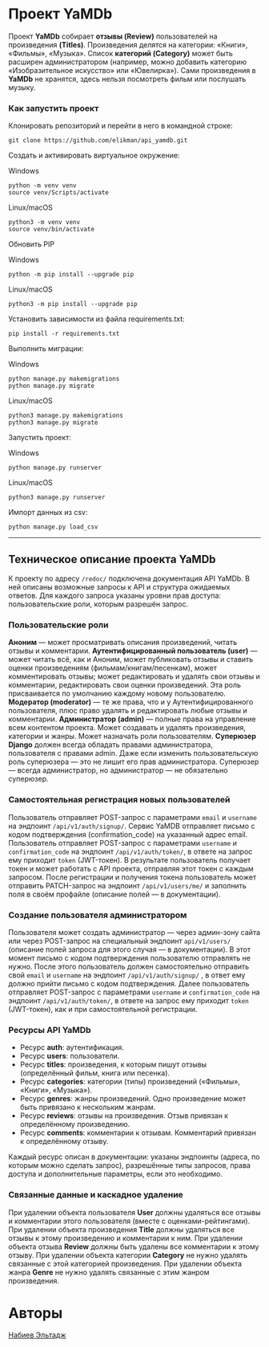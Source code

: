 # Проект YaMDb
Проект **YaMDb** собирает **отзывы (Review)** пользователей на произведения **(Titles)**. Произведения делятся на категории: «Книги», «Фильмы», «Музыка». Список **категорий (Category)** может быть расширен администратором (например, можно добавить категорию «Изобразительное искусство» или «Ювелирка»).
Сами произведения в **YaMDb** не хранятся, здесь нельзя посмотреть фильм или послушать музыку.


### Как запустить проект
Клонировать репозиторий и перейти в него в командной строке:

```
git clone https://github.com/elikman/api_yamdb.git
```

Cоздать и активировать виртуальное окружение:

Windows
```
python -m venv venv
source venv/Scripts/activate
```
Linux/macOS
```
python3 -m venv venv
source venv/bin/activate
```

Обновить PIP

Windows
```
python -m pip install --upgrade pip
```
Linux/macOS
```
python3 -m pip install --upgrade pip
```

Установить зависимости из файла requirements.txt:

```
pip install -r requirements.txt
```

Выполнить миграции:

Windows
```
python manage.py makemigrations
python manage.py migrate
```

Linux/macOS
```
python3 manage.py makemigrations
python3 manage.py migrate
```

Запустить проект:

Windows
```
python manage.py runserver
```

Linux/macOS
```
python3 manage.py runserver
```
Импорт данных из csv:

```
python manage.py load_csv
```

---
## Техническое описание проекта YaMDb

К проекту по адресу `/redoc/` подключена документация API YaMDb. В ней описаны возможные запросы к API и структура ожидаемых ответов. Для каждого запроса указаны уровни прав доступа: пользовательские роли, которым разрешён запрос.

### Пользовательские роли
**Аноним** — может просматривать описания произведений, читать отзывы и комментарии.
**Аутентифицированный пользователь (user)** — может читать всё, как и Аноним, может публиковать отзывы и ставить оценки произведениям (фильмам/книгам/песенкам), может комментировать отзывы; может редактировать и удалять свои отзывы и комментарии, редактировать свои оценки произведений. Эта роль присваивается по умолчанию каждому новому пользователю.
**Модератор (moderator)** — те же права, что и у Аутентифицированного пользователя, плюс право удалять и редактировать любые отзывы и комментарии.
**Администратор (admin)** — полные права на управление всем контентом проекта. Может создавать и удалять произведения, категории и жанры. Может назначать роли пользователям.
**Суперюзер Django** должен всегда обладать правами администратора, пользователя с правами admin. Даже если изменить пользовательскую роль суперюзера — это не лишит его прав администратора. Суперюзер — всегда администратор, но администратор — не обязательно суперюзер.

### Самостоятельная регистрация новых пользователей

Пользователь отправляет POST-запрос с параметрами `email` и `username` на эндпоинт `/api/v1/auth/signup/`.
Сервис YaMDB отправляет письмо с кодом подтверждения (confirmation_code) на указанный адрес email.
Пользователь отправляет POST-запрос с параметрами `username` и `confirmation_code` на эндпоинт `/api/v1/auth/token/`, в ответе на запрос ему приходит `token` (JWT-токен).
В результате пользователь получает токен и может работать с API проекта, отправляя этот токен с каждым запросом.
После регистрации и получения токена пользователь может отправить PATCH-запрос на эндпоинт `/api/v1/users/me/` и заполнить поля в своём профайле (описание полей — в документации).

### Создание пользователя администратором
Пользователя может создать администратор — через админ-зону сайта или через POST-запрос на специальный эндпоинт `api/v1/users/` (описание полей запроса для этого случая — в документации). В этот момент письмо с кодом подтверждения пользователю отправлять не нужно.
После этого пользователь должен самостоятельно отправить свой `email` и `username` на эндпоинт `/api/v1/auth/signup/` , в ответ ему должно прийти письмо с кодом подтверждения.
Далее пользователь отправляет POST-запрос с параметрами `username` и `confirmation_code` на эндпоинт `/api/v1/auth/token/`, в ответе на запрос ему приходит `token` (JWT-токен), как и при самостоятельной регистрации.

### Ресурсы API YaMDb
+ Ресурс **auth**: аутентификация.
+ Ресурс **users**: пользователи.
+ Ресурс **titles**: произведения, к которым пишут отзывы (определённый фильм, книга или песенка).
+ Ресурс **categories**: категории (типы) произведений («Фильмы», «Книги», «Музыка»).
+ Ресурс **genres**: жанры произведений. Одно произведение может быть привязано к нескольким жанрам.
+ Ресурс **reviews**: отзывы на произведения. Отзыв привязан к определённому произведению.
+ Ресурс **comments**: комментарии к отзывам. Комментарий привязан к определённому отзыву.

Каждый ресурс описан в документации: указаны эндпоинты (адреса, по которым можно сделать запрос), разрешённые типы запросов, права доступа и дополнительные параметры, если это необходимо.

### Связанные данные и каскадное удаление

При удалении объекта пользователя **User** должны удаляться все отзывы и комментарии этого пользователя (вместе с оценками-рейтингами).
При удалении объекта произведения **Title** должны удаляться все отзывы к этому произведению и комментарии к ним.
При удалении объекта отзыва **Review** должны быть удалены все комментарии к этому отзыву.
При удалении объекта категории **Category** не нужно удалять связанные с этой категорией произведения.
При удалении объекта жанра **Genre** не нужно удалять связанные с этим жанром произведения.

# Авторы
[Набиев Эльтадж](https://github.com/elikman)
